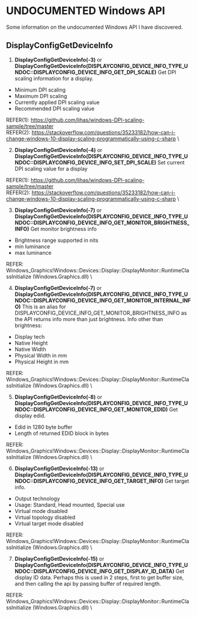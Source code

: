 # UNDOCUMENTED Windows API

Some information on the undocumented Windows API I have discovered.

## DisplayConfigGetDeviceInfo
1. **DisplayConfigGetDeviceInfo(-3)** or **DisplayConfigGetDeviceInfo(DISPLAYCONFIG_DEVICE_INFO_TYPE_UNDOC::DISPLAYCONFIG_DEVICE_INFO_GET_DPI_SCALE)**
Get DPI scaling information for a display.
  - Minimum DPI scaling
  - Maximum DPI scaling
  - Currently applied DPI scaling value
  - Recommended DPI scaling value

REFER(1): https://github.com/lihas/windows-DPI-scaling-sample/tree/master \
REFER(2): https://stackoverflow.com/questions/35233182/how-can-i-change-windows-10-display-scaling-programmatically-using-c-sharp \

2. **DisplayConfigGetDeviceInfo(-4)** or **DisplayConfigGetDeviceInfo(DISPLAYCONFIG_DEVICE_INFO_TYPE_UNDOC::DISPLAYCONFIG_DEVICE_INFO_SET_DPI_SCALE)**
Set current DPI scaling value for a display

REFER(1): https://github.com/lihas/windows-DPI-scaling-sample/tree/master \
REFER(2): https://stackoverflow.com/questions/35233182/how-can-i-change-windows-10-display-scaling-programmatically-using-c-sharp \

3. **DisplayConfigGetDeviceInfo(-7)** or **DisplayConfigGetDeviceInfo(DISPLAYCONFIG_DEVICE_INFO_TYPE_UNDOC::DISPLAYCONFIG_DEVICE_INFO_GET_MONITOR_BRIGHTNESS_INFO)**
Get monitor brightness info
  - Brightness range supported in nits
  - min luminance
  - max luminance

REFER: Windows_Graphics!Windows::Devices::Display::DisplayMonitor::RuntimeClassInitialize (Windows.Graphics.dll) \


4. **DisplayConfigGetDeviceInfo(-7)** or **DisplayConfigGetDeviceInfo(DISPLAYCONFIG_DEVICE_INFO_TYPE_UNDOC::DISPLAYCONFIG_DEVICE_INFO_GET_MONITOR_INTERNAL_INFO)**
This is an alias for DISPLAYCONFIG_DEVICE_INFO_GET_MONITOR_BRIGHTNESS_INFO as the API returns info more than just brightness.
Info other than brightness:
  - Display tech
  - Native Height
  - Native Width
  - Physical Width in mm
  - Physical Height in mm

REFER: Windows_Graphics!Windows::Devices::Display::DisplayMonitor::RuntimeClassInitialize (Windows.Graphics.dll) \


5. **DisplayConfigGetDeviceInfo(-8)** or **DisplayConfigGetDeviceInfo(DISPLAYCONFIG_DEVICE_INFO_TYPE_UNDOC::DISPLAYCONFIG_DEVICE_INFO_GET_MONITOR_EDID)**
Get display edid.
  - Edid in 1280 byte buffer
  - Length of returned EDID block in bytes

REFER: Windows_Graphics!Windows::Devices::Display::DisplayMonitor::RuntimeClassInitialize (Windows.Graphics.dll) \


6. **DisplayConfigGetDeviceInfo(-13)** or **DisplayConfigGetDeviceInfo(DISPLAYCONFIG_DEVICE_INFO_TYPE_UNDOC::DISPLAYCONFIG_DEVICE_INFO_GET_TARGET_INFO)**
Get target info.
  - Output technology
  - Usage: Standard, Head mounted, Special use
  - Virtual mode disabled
  - Virtual topology disabled
  - Virtual target mode disabled

REFER: Windows_Graphics!Windows::Devices::Display::DisplayMonitor::RuntimeClassInitialize (Windows.Graphics.dll) \

7. **DisplayConfigGetDeviceInfo(-15)** or **DisplayConfigGetDeviceInfo(DISPLAYCONFIG_DEVICE_INFO_TYPE_UNDOC::DISPLAYCONFIG_DEVICE_INFO_GET_DISPLAY_ID_DATA)**
Get display ID data.
Perhaps this is used in 2 steps, first to get buffer size, and then calling the api by passing buffer
of required length.

REFER: Windows_Graphics!Windows::Devices::Display::DisplayMonitor::RuntimeClassInitialize (Windows.Graphics.dll) \